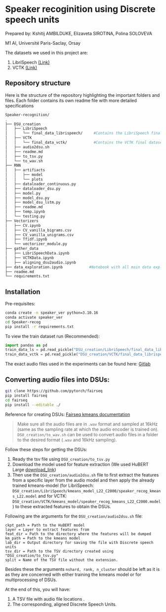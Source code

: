 # Speaker recoginition using Discrete speech units
Prepared by: 
Kshitij AMBILDUKE, Elizaveta SIROTINA, Polina SOLOVEVA

M1 AI, Université Paris-Saclay, Orsay

The datasets we used in this project are:
1. LibriSpeech [(Link)](https://huggingface.co/datasets/openslr/librispeech_asr)
2. VCTK [(Link)](https://datashare.ed.ac.uk/handle/10283/2651)

## Repository structure
Here is the structure of the repository highlighting the important folders and files. Each folder contains its own readme file with more detailed specifications
``` bash
Speaker-recognition/
.
├── DSU_creation
│   ├── LibriSpeech
│   │   └── final_data_librispeech/     #Contains the LibriSpeech final dataset
│   ├── VCTK
│   │   └── final_data_vctk/            #Contains the VCTK final dataset
│   ├── audio2dsu.sh
│   ├── readme.md
│   ├── to_tsv.py
│   └── to_wav.sh
├── RNN
│   ├── artifiacts
│   │   ├── model
│   │   └── plots
│   ├── dataloader_continuous.py
│   ├── dataloader_dsu.py
│   ├── model.py
│   ├── model_dsu.py
│   ├── model_dsu_lstm.py
│   ├── readme.md
│   ├── temp.ipynb
│   └── testing.py
├── Vectorizers
│   ├── CV.ipynb
│   ├── CV_vanilla_bigrams.csv
│   ├── CV_vanilla_unigrams.csv
│   ├── Tfidf.ipynb
│   └── vectorizer_module.py
├── gather_data
│   ├── LibriSpeechData.ipynb
│   ├── VCTKData.ipynb
│   ├── aligning_dsu2audio.ipynb
├── data_exploration.ipynb            #Notebook with all main data exploration
├── readme.md
└── requirements.txt
```

## Installation

Pre-requisites:
``` bash
conda create -n speaker_ver python=3.10.16
conda activate speaker_ver
cd Speaker-recog
pip install -r requirements.txt
```

To view the train dataset run (Recommended):
``` python
import pandas as pd
train_data_ls = pd.read_pickle("DSU_creation/LibriSpeech/final_data_librispeech/train.csv")
train_data_vctk = pd.read_pickle("DSU_creation/VCTK/final_data_librispeech/train.csv")
```

The exact audio files used in the experiments can be found here: [Gitlab](https://gitlab.com/Kshitij-Ambilduke/speaker-recognition)

## Converting audio files into DSUs:
```bash
git clone https://github.com/pytorch/fairseq
pip install fairseq
cd fairseq
pip install --editable ./
```

Reference for creating DSUs: [Fairseq kmeans documentation](https://github.com/facebookresearch/fairseq/tree/main/examples/hubert/simple_kmeans)

> Make sure all the audio files are in `.wav` format and sampled at 16kHz (same as the sampling rate at which the audio encoder is trained on). `DSU_creation/to_wav.sh` can be used to convert audio files in a folder to the desired format (`.wav` and 16kHz sampling).

Follow these steps for getting the DSUs:
1. Ready the tsv file using `DSU_creation/to_tsv.py`
2. Download the model used for feature extraction (We used HuBERT Large [download_link](https://dl.fbaipublicfiles.com/hubert/hubert_large_ll60k_finetune_ls960.pt))
3. Then use the `DSU_creation/audio2dsu.sh` file to first extract the features from a specific layer from the audio model and then apply the already trained kmeans-model (for LibriSpeech: `DSU_creation/LibriSpeech/kmeans_model_L22_C2000/speaker_recog_kmeans_L22.model` and for VCTK: `DSU_creation/VCTK/kmeans_model/speaker_recog_kmeans_L22_C2000.model`) to these extracted features to obtain the DSUs.

Following are the arguments for the `DSU_creation/audio2dsu.sh` file:
```
ckpt_path = Path to the HuBERT model
layer = Layer to extract features from
feat_dir = Path to the directory where the features will be dumped
km_path = Path to the kmeans model        
lab_dir = Output directory for saving the file with Discrete speech units
tsv_dir = Path to the TSV directory created using "DSU_creation/to_tsv.py"
split = Name of the TSV file without the extension.
```
Besides these the arguments `nshard, rank, n_cluster` should be left as it is as they are concerned with either training the kmeans model or for multiprocessing of DSUs.

At the end of this, you will have:
1. A TSV file with audio file locations .
2. The corresponding, aligned Discrete Speech Units. 